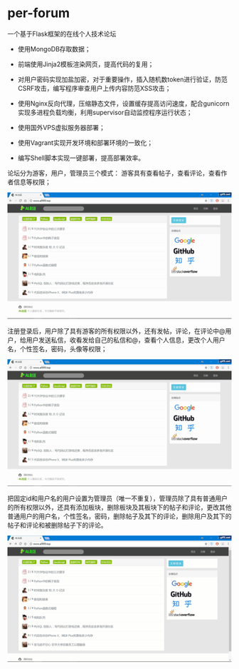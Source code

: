# per-forum
一个基于Flask框架的在线个人技术论坛

- 使用MongoDB存取数据；

- 前端使用Jinja2模板渲染网页，提高代码的复用；

- 对用户密码实现加盐加密，对于重要操作，插入随机数token进行验证，防范CSRF攻击，编写程序审查用户上传内容防范XSS攻击；

- 使用Nginx反向代理，压缩静态文件，设置缓存提高访问速度，配合gunicorn实现多进程负载均衡，利用supervisor自动监控程序运行状态；

- 使用国外VPS虚拟服务器部署；

- 使用Vagrant实现开发环境和部署环境的一致化；

- 编写Shell脚本实现一键部署，提高部署效率。

论坛分为游客，用户，管理员三个模式：
游客具有查看帖子，查看评论，查看作者信息等权限；

![image](https://github.com/QAQAL/per-forum/blob/master/demo/visit.gif)

注册登录后，用户除了具有游客的所有权限以外，还有发帖，评论，在评论中@用户，给用户发送私信，收看发给自己的私信和@，查看个人信息，更改个人用户名，个性签名，密码，头像等权限；

![image](https://github.com/QAQAL/per-forum/blob/master/demo/user.gif)

把固定id和用户名的用户设置为管理员（唯一不重复），管理员除了具有普通用户的所有权限以外，还具有添加板块，删除板块及其板块下的帖子和评论，更改其他普通用户的用户名，个性签名，密码，删除帖子及其下的评论，删除用户及其下的帖子和评论和被删除帖子下的评论。

![image](https://github.com/QAQAL/per-forum/blob/master/demo/admin.gif)
